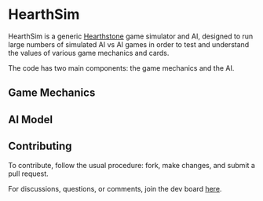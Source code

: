 HearthSim
=========

HearthSim is a generic [Hearthstone](http://us.battle.net/hearthstone/en/) game simulator and AI, designed to run large numbers of simulated AI vs AI games in order to test and understand the values of various game mechanics and cards.  

The code has two main components: the game mechanics and the AI.

Game Mechanics
--------------




AI Model
--------




Contributing
------------

To contribute, follow the usual procedure: fork, make changes, and submit a pull request.

For discussions, questions, or comments, join the dev board [here](https://hearthstone.versify-app.com/board/HearthSim_dev/).

